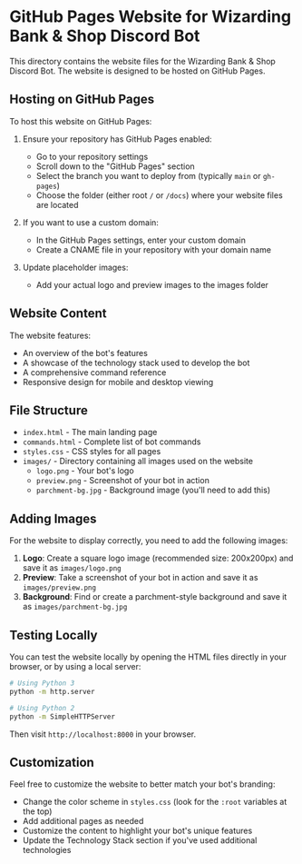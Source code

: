 # GitHub Pages Website for Wizarding Bank & Shop Discord Bot

This directory contains the website files for the Wizarding Bank & Shop Discord Bot. The website is designed to be hosted on GitHub Pages.

## Hosting on GitHub Pages

To host this website on GitHub Pages:

1. Ensure your repository has GitHub Pages enabled:
   - Go to your repository settings
   - Scroll down to the "GitHub Pages" section
   - Select the branch you want to deploy from (typically `main` or `gh-pages`)
   - Choose the folder (either root `/` or `/docs`) where your website files are located

2. If you want to use a custom domain:
   - In the GitHub Pages settings, enter your custom domain
   - Create a CNAME file in your repository with your domain name

3. Update placeholder images:
   - Add your actual logo and preview images to the images folder

## Website Content

The website features:
- An overview of the bot's features
- A showcase of the technology stack used to develop the bot
- A comprehensive command reference
- Responsive design for mobile and desktop viewing

## File Structure

- `index.html` - The main landing page
- `commands.html` - Complete list of bot commands
- `styles.css` - CSS styles for all pages
- `images/` - Directory containing all images used on the website
  - `logo.png` - Your bot's logo
  - `preview.png` - Screenshot of your bot in action
  - `parchment-bg.jpg` - Background image (you'll need to add this)

## Adding Images

For the website to display correctly, you need to add the following images:

1. **Logo**: Create a square logo image (recommended size: 200x200px) and save it as `images/logo.png`
2. **Preview**: Take a screenshot of your bot in action and save it as `images/preview.png`
3. **Background**: Find or create a parchment-style background and save it as `images/parchment-bg.jpg`

## Testing Locally

You can test the website locally by opening the HTML files directly in your browser, or by using a local server:

```bash
# Using Python 3
python -m http.server

# Using Python 2
python -m SimpleHTTPServer
```

Then visit `http://localhost:8000` in your browser.

## Customization

Feel free to customize the website to better match your bot's branding:

- Change the color scheme in `styles.css` (look for the `:root` variables at the top)
- Add additional pages as needed
- Customize the content to highlight your bot's unique features
- Update the Technology Stack section if you've used additional technologies 